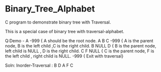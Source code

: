 # Binary_Tree_Alphabet
C program to demonstrate binary tree with Traversal.

This is a special case of binary tree with traversal-alphabet.

Q:Demo - A -999       { A should be the root node.
         A B C -999   { A is the parent node, B is the left child ,C is the right child.
         B NULL D     { B is the parent node, left child is NULL , D is the right child.
         C F NULL     { C is the parent node, F is the left child , right child is NULL.
         -999         { Exit with traversal}

Soln: Inorder-Traversal : B D A F C

